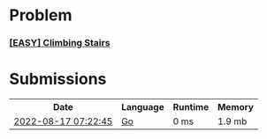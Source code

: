 <h1>Problem</h1>
<h3><a href="https://leetcode.com/problems/climbing-stairs/description/">[EASY] Climbing Stairs</a></h3>

<h1>Submissions</h1>
<table>
<tr>
<th>Date</th> <th>Language</th> <th>Runtime</th> <th>Memory</th>
</tr>
<tr>
<td> <a href="https://leetcode.com/submissions/detail/775776365/"> 2022-08-17 07:22:45 </a> </td>
<td> <a href="./0070.%20Climbing%20Stairs.go"> Go </a> </td>
<td> 0 ms </td>
<td> 1.9 mb </td>
</tr>
</table>